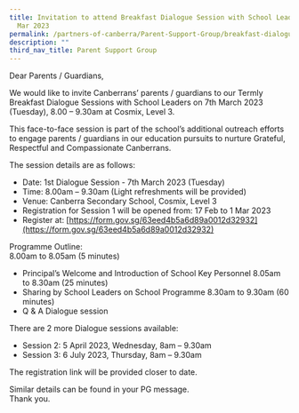 ```yaml
---
title: Invitation to attend Breakfast Dialogue Session with School Leaders on 7
  Mar 2023
permalink: /partners-of-canberra/Parent-Support-Group/breakfast-dialogue-2023/
description: ""
third_nav_title: Parent Support Group
---
```

Dear Parents / Guardians,

We would like to invite Canberrans’ parents / guardians to our Termly Breakfast Dialogue Sessions with
School Leaders on 7th March 2023 (Tuesday), 8.00 – 9.30am at Cosmix, Level 3.

This face-to-face session is part of the school’s additional outreach efforts to engage parents / guardians
in our education pursuits to nurture Grateful, Respectful and Compassionate Canberrans.

The session details are as follows:

* Date: 1st Dialogue Session - 7th March 2023 (Tuesday)
* Time: 8.00am – 9.30am (Light refreshments will be provided)
* Venue: Canberra Secondary School, Cosmix, Level 3
* Registration for Session 1 will be opened from: 17 Feb to 1 Mar 2023
* Register at: [https://form.gov.sg/63eed4b5a6d89a0012d32932](https://form.gov.sg/63eed4b5a6d89a0012d32932)

Programme Outline:<br>
8.00am to 8.05am (5 minutes)
* Principal’s Welcome and Introduction of School Key Personnel
8.05am to 8.30am (25 minutes)
* Sharing by School Leaders on School Programme
8.30am to 9.30am (60 minutes)
* Q &amp; A Dialogue session

There are 2 more Dialogue sessions available:
* Session 2: 5 April 2023, Wednesday, 8am – 9.30am
* Session 3: 6 July 2023, Thursday, 8am – 9.30am

The registration link will be provided closer to date.

Similar details can be found in your PG message.
<br>Thank you.